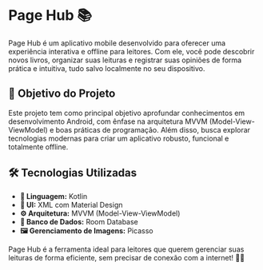 # Page Hub 📚

Page Hub é um aplicativo mobile desenvolvido para oferecer uma experiência interativa e offline para leitores. Com ele, você pode descobrir novos livros, organizar suas leituras e registrar suas opiniões de forma prática e intuitiva, tudo salvo localmente no seu dispositivo.

## 🚀 Objetivo do Projeto

Este projeto tem como principal objetivo aprofundar conhecimentos em desenvolvimento Android, com ênfase na arquitetura MVVM (Model-View-ViewModel) e boas práticas de programação. Além disso, busca explorar tecnologias modernas para criar um aplicativo robusto, funcional e totalmente offline.

## 🛠 Tecnologias Utilizadas

- **📌 Linguagem:** Kotlin
- **🎨 UI:** XML com Material Design
- **⚙ Arquitetura:** MVVM (Model-View-ViewModel)
- **💾 Banco de Dados:** Room Database
- **🖼 Gerenciamento de Imagens:** Picasso

Page Hub é a ferramenta ideal para leitores que querem gerenciar suas leituras de forma eficiente, sem precisar de conexão com a internet! 🚀📖
